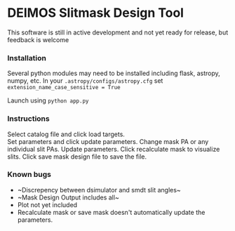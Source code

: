 # DEIMOS Slitmask Design Tool

This software is still in active development and not yet ready for release, but feedback is welcome

### Installation
Several python modules may need to be installed including flask, astropy, numpy, etc.
In your `.astropy/configs/astropy.cfg` set `extension_name_case_sensitive = True`

Launch using `python app.py`

### Instructions
Select catalog file and click load targets.  
Set parameters and click update parameters.
Change mask PA or any individual slit PAs.
Update parameters.
Click recalculate mask to visualize slits.
Click save mask design file to save the file.

### Known bugs
- ~Discrepency between dsimulator and smdt slit angles~
- ~Mask Design Output includes all~ 
- Plot not yet included
- Recalculate mask or save mask doesn't automatically update the parameters.
